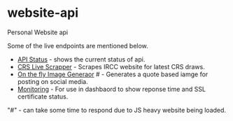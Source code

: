 # website-api

Personal Website api

Some of the live endpoints are mentioned below.

- [API Status](https://api.tarunsingh.dev) - shows the current status of api.
- [CRS Live Scrapper](http://api.tarunsingh.dev/crs-service) - Scrapes IRCC website for latest CRS draws.
- [On the fly Image Generaor](https://api.tarunsingh.dev/image-generator/get-one) # - Generates a quote based iamge for posting on social media.
- [Monitoring](https://api.tarunsingh.dev/monitoring?url=tarunsingh.dev) - For use in dashbaord to show reponse time and SSL certificate status.

"#" - can take some time to respond due to JS heavy website being loaded.
